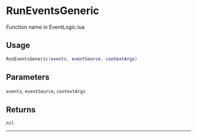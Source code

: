 # RunEventsGeneric
Function name in EventLogic.lua
## Usage
```lua
RunEventsGeneric(events, eventSource, contextArgs)
```
## Parameters
`events`, `eventSource`, `contextArgs`
## Returns
`nil`

---